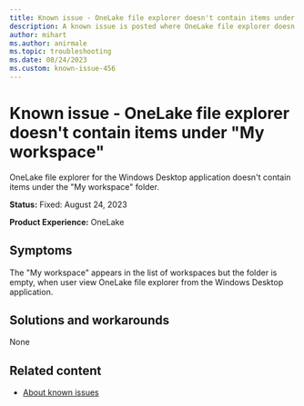 ```yaml
---
title: Known issue - OneLake file explorer doesn't contain items under "My workspace"
description: A known issue is posted where OneLake file explorer doesn't contain items under "My workspace"
author: mihart
ms.author: anirmale
ms.topic: troubleshooting 
ms.date: 08/24/2023
ms.custom: known-issue-456
---
```


# Known issue - OneLake file explorer doesn't contain items under "My workspace"
OneLake file explorer for the Windows Desktop application doesn't contain items under the "My workspace" folder.

**Status:** Fixed: August 24, 2023

**Product Experience:** OneLake

## Symptoms

 The "My workspace" appears in the list of workspaces but the folder is empty, when user view OneLake file explorer from the Windows Desktop application.

## Solutions and workarounds

None

## Related content

- [About known issues](https://support.fabric.microsoft.com/known-issues) 
